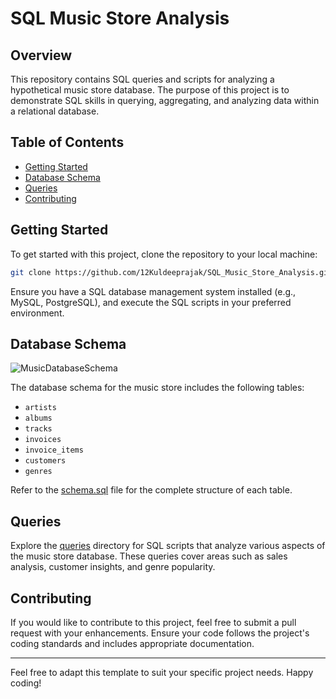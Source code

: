
# SQL Music Store Analysis

## Overview

This repository contains SQL queries and scripts for analyzing a hypothetical music store database. The purpose of this project is to demonstrate SQL skills in querying, aggregating, and analyzing data within a relational database.

## Table of Contents

- [Getting Started](#getting-started)
- [Database Schema](#database-schema)
- [Queries](#queries)
- [Contributing](#contributing)


## Getting Started

To get started with this project, clone the repository to your local machine:

```bash
git clone https://github.com/12Kuldeeprajak/SQL_Music_Store_Analysis.git
```

Ensure you have a SQL database management system installed (e.g., MySQL, PostgreSQL), and execute the SQL scripts in your preferred environment.

## Database Schema

![MusicDatabaseSchema](https://github.com/12Kuldeeprajak/SQL_Music_Store_Analysis/assets/114775510/eb304b29-a839-47b9-b244-68e1f017c67f)

The database schema for the music store includes the following tables:

- `artists`
- `albums`
- `tracks`
- `invoices`
- `invoice_items`
- `customers`
- `genres`

Refer to the [schema.sql](schema.sql) file for the complete structure of each table.

## Queries

Explore the [queries](queries/) directory for SQL scripts that analyze various aspects of the music store database. These queries cover areas such as sales analysis, customer insights, and genre popularity.

## Contributing

If you would like to contribute to this project, feel free to submit a pull request with your enhancements. Ensure your code follows the project's coding standards and includes appropriate documentation.

---

Feel free to adapt this template to suit your specific project needs. Happy coding!

